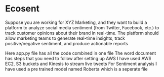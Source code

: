# Ecosent
Suppose you are working for XYZ Marketing, and they want to build a platform to  analyze social media sentiment (from Twitter, Facebook, etc.) to track customer  opinions about their brand in real-time. The platform should allow marketing teams to  generate real-time insights, track positive/negative sentiment, and produce  actionable reports
<P>Here app.py file has all the code combined in one file 
   The word document has steps that you need to follow after setting up AWS
   I have used AWS EC2, S3 buckets and Kinesis to stream live tweets
   For Sentiment analysis I have used a pre trained model named Roberta which is a seperate file </P>
